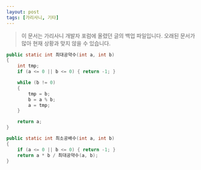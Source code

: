 ```yaml
---
layout: post
tags: [가리사니, 기타]
---
```


> 이 문서는 가리사니 개발자 포럼에 올렸던 글의 백업 파일입니다.
오래된 문서가 많아 현재 상황과 맞지 않을 수 있습니다.


``` java
public static int 최대공약수(int a, int b)
{
	int tmp;
	if (a <= 0 || b <= 0) { return -1; }

	while (b != 0)
	{
		tmp = b;
		b = a % b;
		a = tmp;
	}

	return a;
}
```
``` java
public static int 최소공배수(int a, int b)
{
	if (a <= 0 || b <= 0) { return -1; }
	return a * b / 최대공약수(a, b);
}
```